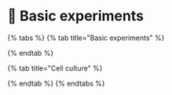 # 🔬 Basic experiments



{% tabs %}
{% tab title="Basic experiments" %}

{% endtab %}

{% tab title="Cell culture" %}

{% endtab %}
{% endtabs %}
